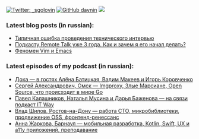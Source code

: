 [![Twitter: _sgolovin](https://img.shields.io/twitter/follow/_sgolovin?style=social)](https://twitter.com/_sgolovin)
[![GitHub daynin](https://img.shields.io/github/followers/daynin?label=follow&style=social)](https://github.com/daynin)
<a rel="me" href="https://fosstodon.org/@sgolovin"><img src="https://img.shields.io/mastodon/follow/000323271?domain=https%3A%2F%2Ffosstodon.org&style=social"></img></a>

### Latest blog posts (in russian):
<!-- BLOG:START -->
- [Типичная ошибка проведения технического интервью](https://teletype.in/@sgolovin/V_w6QxpMZe6?utm_source=teletype&utm_medium=feed_rss&utm_campaign=sgolovin)
- [Подкасту Remote Talk уже 3 года. Как и зачем я его начал делать?](https://teletype.in/@sgolovin/remote-talk?utm_source=teletype&utm_medium=feed_rss&utm_campaign=sgolovin)
- [Феномен Vim и Emacs](https://teletype.in/@sgolovin/vim-and-emacs?utm_source=teletype&utm_medium=feed_rss&utm_campaign=sgolovin)
<!-- BLOG:END -->

### Latest episodes of my podcast (in russian):
<!-- PODCAST:START -->
- [Дока — в гостях Алёна Батицкая, Вадим Макеев и Игорь Коровченко](https://soundcloud.com/csssr/doka-v-gostyakh-alyona-batitskaya-vadim-makeev-i-igor-korovchenko)
- [Сергей Александрович, Омск — Imgproxy, Злые Марсиане, Open Source, что происходит в мире Go](https://soundcloud.com/csssr/sergey-aleksandrovich-omsk-imgproxy-zlye-marsiane-open-source-chto-proiskhodit-v-mire-go)
- [Павел Калашников, Наталья Мусина и Дарья Баженова — на связи подкаст IT Way](https://soundcloud.com/csssr/pavel-kalashnikov-natalya-musina-i-darya-bazhenova-na-svyazi-podkast-it-way)
- [Влад Шилов, Ростов-на-Дону — работа CTO, микробиблиотеки, продвижение OSS, фронтенд-ренессанс](https://soundcloud.com/csssr/vlad-shilov-rostov-na-donu-rabota-cto-mikrobiblioteki-prodvizhenie-oss-frontend-renessans)
- [Анна Жаркова, Барнаул — мобильная разработка, Kotlin, Swift, UX и a11y приложений, преподавание](https://soundcloud.com/csssr/anna-zharkova-barnaul-mobilnaya-razrabotka-kotlin-swift-ux-i-a11y-prilozheniy-prepodavanie)
<!-- PODCAST:END -->
